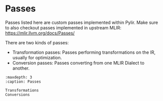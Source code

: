 # Passes

Passes listed here are custom passes implemented within Pylir. Make sure to also checkout passes implemented in 
upstream MLIR: <https://mlir.llvm.org/docs/Passes/>

There are two kinds of passes:
* Transformation passes: Passes performing transformations on the IR, usually for optimization.
* Conversion passes: Passes converting from one MLIR Dialect to another.

```{toctree}
:maxdepth: 3
:caption: Passes

Transformations
Conversions
```